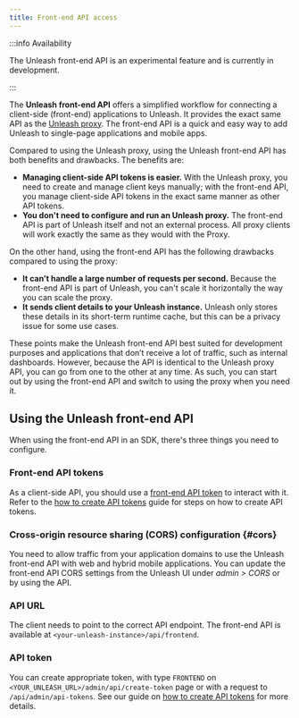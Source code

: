 ```yaml
---
title: Front-end API access
---
```


:::info Availability

The Unleash front-end API is an experimental feature and is currently in development.

<!-- TODO: link blog post with release notes -->

:::

The **Unleash front-end API** offers a simplified workflow for connecting a client-side (front-end) applications to Unleash. It provides the exact same API as the [Unleash proxy](../sdks/unleash-proxy.md). The front-end API is a quick and easy way to add Unleash to single-page applications and mobile apps.

<!-- TODO: image illustrating connection -->

Compared to using the Unleash proxy, using the Unleash front-end API has both benefits and drawbacks. The benefits are:

- **Managing client-side API tokens is easier.** With the Unleash proxy, you need to create and manage client keys manually; with the front-end API, you manage client-side API tokens in the exact same manner as other API tokens.
- **You don't need to configure and run an Unleash proxy.** The front-end API is part of Unleash itself and not an external process. All proxy clients will work exactly the same as they would with the Proxy.

On the other hand, using the front-end API has the following drawbacks compared to using the proxy:

- **It can't handle a large number of requests per second.** Because the front-end API is part of Unleash, you can't scale it horizontally the way you can scale the proxy.
- **It sends client details to your Unleash instance.** Unleash only stores these details in its short-term runtime cache, but this can be a privacy issue for some use cases.

These points make the Unleash front-end API best suited for development purposes and applications that don’t receive a lot of traffic, such as internal dashboards. However, because the API is identical to the Unleash proxy API, you can go from one to the other at any time. As such, you can start out by using the front-end API and switch to using the proxy when you need it.

## Using the Unleash front-end API

When using the front-end API in an SDK, there's three things you need to configure.

### Front-end API tokens

As a client-side API, you should use a [front-end API token](../reference/api-tokens-and-client-keys.mdx#front-end-tokens) to interact with it. Refer to the [how to create API tokens](../user_guide/token.mdx) guide for steps on how to create API tokens.

### Cross-origin resource sharing (CORS) configuration {#cors}

You need to allow traffic from your application domains to use the Unleash front-end API with web and hybrid mobile applications. You can update the front-end API CORS settings from the Unleash UI under _admin \> CORS_ or by using the API.

### API URL

The client needs to point to the correct API endpoint. The front-end API is available at `<your-unleash-instance>/api/frontend`.

<!-- Point to the API docs when they're published -->

### API token

You can create appropriate token, with type `FRONTEND` on `<YOUR_UNLEASH_URL>/admin/api/create-token` page or with a request to `/api/admin/api-tokens`. See our guide on [how to create API tokens](../user_guide/token.mdx) for more details.
